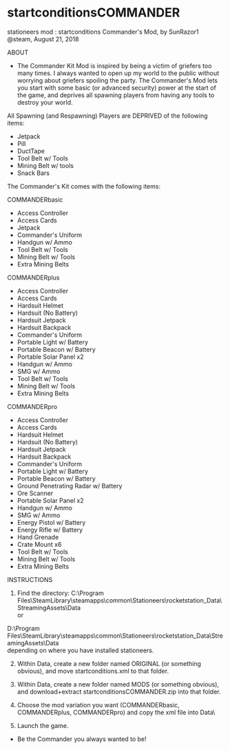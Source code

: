 # startconditionsCOMMANDER
stationeers mod : startconditions Commander's Mod, by SunRazor1 @steam, August 21, 2018


ABOUT
- The Commander Kit Mod is inspired by being a victim of griefers too many times.
I always wanted to open up my world to the public without worrying about griefers spoiling the party.
The Commander's Mod lets you start with some basic (or advanced security) power at the start of the game,
and deprives all spawning players from having any tools to destroy your world.


All Spawning (and Respawning) Players are DEPRIVED of the following items:
- Jetpack
- Pill
- DuctTape
- Tool Belt w/ Tools
- Mining Belt w/ tools
- Snack Bars


The Commander's Kit comes with the following items:

COMMANDERbasic
- Access Controller
- Access Cards
- Jetpack
- Commander's Uniform
- Handgun w/ Ammo
- Tool Belt w/ Tools
- Mining Belt w/ Tools
- Extra Mining Belts

COMMANDERplus
- Access Controller
- Access Cards
- Hardsuit Helmet
- Hardsuit (No Battery)
- Hardsuit Jetpack
- Hardsuit Backpack
- Commander's Uniform
- Portable Light w/ Battery
- Portable Beacon w/ Battery
- Portable Solar Panel x2
- Handgun w/ Ammo
- SMG w/ Ammo
- Tool Belt w/ Tools
- Mining Belt w/ Tools
- Extra Mining Belts

COMMANDERpro
- Access Controller
- Access Cards
- Hardsuit Helmet
- Hardsuit (No Battery)
- Hardsuit Jetpack
- Hardsuit Backpack
- Commander's Uniform
- Portable Light w/ Battery
- Portable Beacon w/ Battery
- Ground Penetrating Radar w/ Battery
- Ore Scanner
- Portable Solar Panel x2
- Handgun w/ Ammo
- SMG w/ Ammo
- Energy Pistol w/ Battery
- Energy Rifle w/ Battery
- Hand Grenade
- Crate Mount x6
- Tool Belt w/ Tools
- Mining Belt w/ Tools
- Extra Mining Belts


INSTRUCTIONS
1. Find the directory:
C:\Program Files\SteamLibrary\steamapps\common\Stationeers\rocketstation_Data\StreamingAssets\Data\
or

D:\Program Files\SteamLibrary\steamapps\common\Stationeers\rocketstation_Data\StreamingAssets\Data\
depending on where you have installed stationeers.

2. Within Data\, create a new folder named ORIGINAL (or something obvious), and move startconditions.xml to that folder.

3. Within Data\, create a new folder named MODS (or something obvious), and download+extract startconditionsCOMMANDER.zip into that folder.

4. Choose the mod variation you want (COMMANDERbasic, COMMANDERplus, COMMANDERpro) and copy the xml file into Data\

5. Launch the game.

- Be the Commander you always wanted to be!
